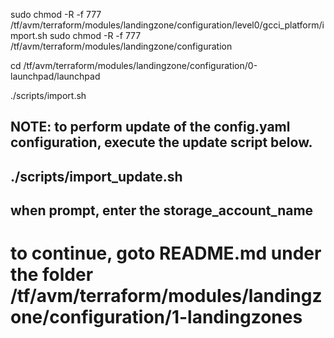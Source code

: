 sudo chmod -R -f 777 /tf/avm/terraform/modules/landingzone/configuration/level0/gcci_platform/import.sh
sudo chmod -R -f 777 /tf/avm/terraform/modules/landingzone/configuration

cd /tf/avm/terraform/modules/landingzone/configuration/0-launchpad/launchpad

./scripts/import.sh

## NOTE: to perform update of the config.yaml configuration, execute the update script below.
## ./scripts/import_update.sh
## when prompt, enter the storage_account_name

# to continue, goto README.md under the folder /tf/avm/terraform/modules/landingzone/configuration/1-landingzones
